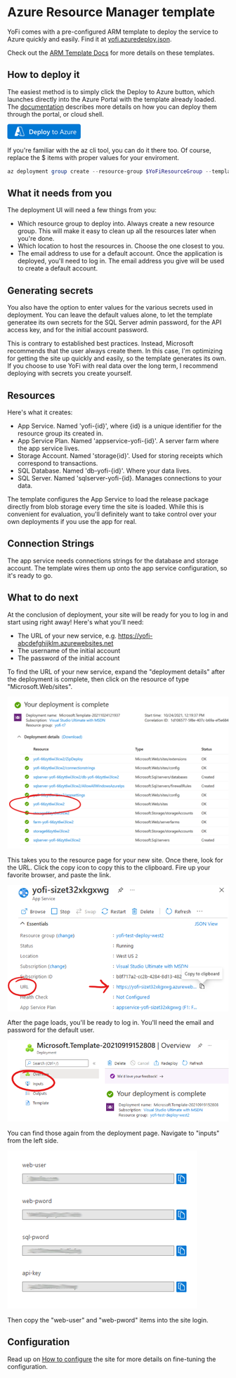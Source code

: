 # Azure Resource Manager template

YoFi comes with a pre-configured ARM template to deploy the service to Azure
quickly and easily. Find it at [yofi.azuredeploy.json](/deploy/yofi.azuredeploy.json).

Check out the [ARM Template Docs](https://docs.microsoft.com/en-us/azure/azure-resource-manager/templates/) for more details on these templates.

## How to deploy it

The easiest method is to simply click the Deploy to Azure button, which launches 
directly into the Azure Portal with the template already loaded. The [documentation](https://docs.microsoft.com/en-us/azure/azure-resource-manager/templates/)
describes more details on how you can deploy them through the portal, or cloud shell.

[![Deploy To Azure](/docs/images/deploytoazure.png)](https://portal.azure.com/#create/Microsoft.Template/uri/https%3a%2f%2fraw.githubusercontent.com%2fjcoliz%2fyofi%2fmaster%2fdeploy%2fyofi.azuredeploy.json)

If you're familiar with the az cli tool, you can do it there too. Of course, replace the $ items with proper values for your enviroment.

```Powershell
az deployment group create --resource-group $YoFiResourceGroup --template-file .\deploy\yofi.azuredeploy.json --name "YoFi-$(Get-Random)" --parameters web-user="$YoFiAdminEmail"
```

## What it needs from you

The deployment UI will need a few things from you:

* Which resource group to deploy into. Always create a new resource group. This will make
it easy to clean up all the resources later when you're done.
* Which location to host the resources in. Choose the one closest to you.
* The email address to use for a default account. Once the application is deployed, you'll
need to log in. The email address you give will be used to create a default account.

## Generating secrets

You also have the option to enter values for the various secrets used in deployment. You can
leave the default values alone, to let the template generatee its own secrets for the SQL
Server admin password, for the API access key,
and for the initial account password. 

This is contrary to established best practices. 
Instead, Microsoft recommends that the user always create them. In this case, I'm optimizing for
getting the site up quickly and easily, so the template generates its own. If you choose to use
YoFi with real data over the long term, I recommend deploying with secrets you create yourself. 

## Resources

Here's what it creates:

* App Service. Named 'yofi-{id}', where {id} is a unique identifier for the resource group its created in.
* App Service Plan. Named 'appservice-yofi-{id}'. A server farm where the app service lives.
* Storage Account. Named 'storage{id}'. Used for storing receipts which correspond to transactions.
* SQL Database. Named 'db-yofi-{id}'. Where your data lives.
* SQL Server. Named 'sqlserver-yofi-{id}. Manages connections to your data.

The template configures the App Service to load the release package directly from blob storage
every time the site is loaded. While this is convenient for evaluation, you'll definitely want
to take control over your own deployments if you use the app for real.

## Connection Strings

The app service needs connections strings for the database and storage account.
The template wires them up onto the app service configuration, so it's ready to go.

## What to do next

At the conclusion of deployment, your site will be ready for you to log in and start using right away!
Here's what you'll need:

* The URL of your new service, e.g. https://yofi-abcdefghijklm.azurewebsites.net
* The username of the initial account
* The password of the initial account

To find the URL of your new service, expand the "deployment details" after the
deployment is complete, then click on the resource of type "Microsoft.Web/sites".

![Deployment complete](/docs/images/postdeploy-1.png)

This takes you to the resource page for your new site. Once there, look for 
the URL. Click the copy icon to copy this to the clipboard. 
Fire up your favorite browser, and paste the link.

![App Service Resource Page](/docs/images/postdeploy-2.png)

After the page loads, you'll be ready to log in. You'll need the email and
password for the default user. 

![Deployment Navigation](/docs/images/postdeploy-3.png)

You can find those again from the deployment 
page. Navigate to "inputs" from the left side.

![Deployment Inputs](/docs/images/postdeploy-4.png)

Then copy the "web-user" and "web-pword" items into the site login.

## Configuration

Read up on [How to configure](/docs/Configuration.md) the site for more details on fine-tuning the configuration.